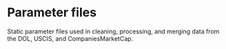 # Parameter files
Static parameter files used in cleaning, processing, and merging data from the DOL, USCIS, and CompaniesMarketCap.
